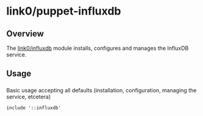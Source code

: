 # link0/puppet-influxdb

## Overview

The [link0/influxdb](https://forge.puppet.com/link0/influxdb) module installs, configures and manages the InfluxDB service.

## Usage

###

Basic usage accepting all defaults (installation, configuration, managing the service, etcetera)

```puppet
include '::influxdb'
```

